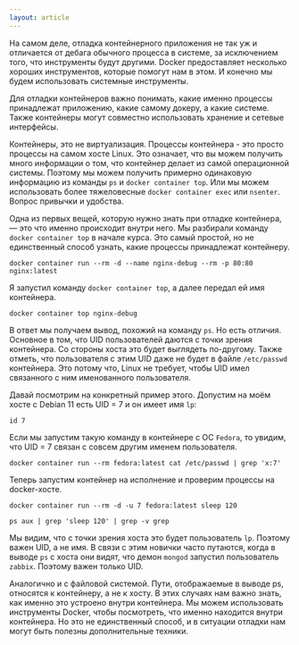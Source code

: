 ```yaml
---
layout: article
---
```


На самом деле, отладка контейнерного приложения не так уж и отличается от дебага обычного процесса в системе, за исключением того, что инструменты будут другими. Docker предоставляет несколько хороших инструментов, которые помогут нам в этом. И конечно мы будем использовать системные инструменты.

Для отладки контейнеров важно понимать, какие именно процессы принадлежат приложению, какие самому докеру, а какие системе. Также контейнеры могут совместно использовать хранение и сетевые интерфейсы.

Контейнеры, это не виртуализация. Процессы контейнера - это просто процессы на самом хосте Linux. Это означает, что вы можем получить много информации о том, что контейнер делает из самой операционной системы. Поэтому мы можем получить примерно одинаковую информацию из команды `ps` и `docker container top`. Или мы можем использовать более тяжеловесные `docker container exec` или `nsenter`. Вопрос привычки и удобства.

Одна из первых вещей, которую нужно знать при отладке контейнера, — это что именно происходит внутри него. Мы разбирали команду `docker container top` в начале курса. Это самый простой, но не единственный способ узнать, какие процессы принадлежат контейнеру.

```
docker container run --rm -d --name nginx-debug --rm -p 80:80 nginx:latest
```

Я запустил команду `docker container top`, а далее передал ей имя контейнера.

```
docker container top nginx-debug
```

В ответ мы получаем вывод, похожий на команду `ps`. Но есть отличия. Основное в том, что UID пользователей даются с точки зрения контейнера. Со стороны хоста это будет выглядеть по-другому. Также отметь, что пользователя с этим UID даже не будет в файле `/etc/passwd` контейнера. Это потому что, Linux не требует, чтобы UID имел связанного с ним именованного пользователя.

Давай посмотрим на конкретный пример этого. Допустим на моём хосте с Debian 11 есть UID = 7 и он имеет имя `lp`:

```
id 7
```

Если мы запустим такую команду в контейнере с ОС `Fedora`, то увидим, что UID = 7 связан с совсем другим именем пользователя.

```
docker container run --rm fedora:latest cat /etc/passwd | grep 'x:7'
```

Теперь запустим контейнер на исполнение и проверим процессы на docker-хосте.

```
docker container run --rm -d -u 7 fedora:latest sleep 120
```

```
ps aux | grep 'sleep 120' | grep -v grep
```

Мы видим, что с точки зрения хоста это будет пользователь `lp`. Поэтому важен UID, а не имя. В связи с этим новички часто путаются, когда в выводе `ps` с хоста они видят, что демон `mongod` запустил пользователь `zabbix`. Поэтому важен только UID.

Аналогично и с файловой системой. Пути, отображаемые в выводе ps, относятся к контейнеру, а не к хосту. В этих случаях нам важно знать, как именно это устроено внутри контейнера. Мы можем использовать инструменты Docker, чтобы посмотреть, что именно находится внутри контейнера. Но это не единственный способ, и в ситуации отладки нам могут быть полезны дополнительные техники.
